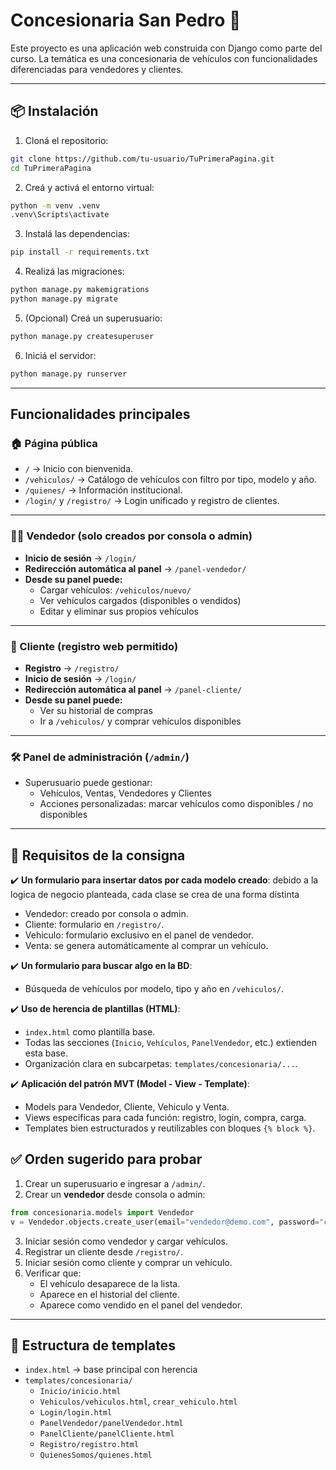 # Concesionaria San Pedro 🚗

Este proyecto es una aplicación web construida con Django como parte del curso. La temática es una concesionaria de vehículos con funcionalidades diferenciadas para vendedores y clientes.

---

## 📦 Instalación

1. Cloná el repositorio:
```bash
git clone https://github.com/tu-usuario/TuPrimeraPagina.git
cd TuPrimeraPagina
```

2. Creá y activá el entorno virtual:
```bash
python -m venv .venv
.venv\Scripts\activate  
```

3. Instalá las dependencias:
```bash
pip install -r requirements.txt
```

4. Realizá las migraciones:
```bash
python manage.py makemigrations
python manage.py migrate
```

5. (Opcional) Creá un superusuario:
```bash
python manage.py createsuperuser
```

6. Iniciá el servidor:
```bash
python manage.py runserver
```

---

## Funcionalidades principales

### 🏠 Página pública

- `/` → Inicio con bienvenida.
- `/vehiculos/` → Catálogo de vehículos con filtro por tipo, modelo y año.
- `/quienes/` → Información institucional.
- `/login/` y `/registro/` → Login unificado y registro de clientes.

---

### 👩‍💼 Vendedor (solo creados por consola o admin)

- **Inicio de sesión** → `/login/`
- **Redirección automática al panel** → `/panel-vendedor/`
- **Desde su panel puede:**
  - Cargar vehículos: `/vehiculos/nuevo/`
  - Ver vehículos cargados (disponibles o vendidos)
  - Editar y eliminar sus propios vehículos

---

### 👤 Cliente (registro web permitido)

- **Registro** → `/registro/`
- **Inicio de sesión** → `/login/`
- **Redirección automática al panel** → `/panel-cliente/`
- **Desde su panel puede:**
  - Ver su historial de compras
  - Ir a `/vehiculos/` y comprar vehículos disponibles

---

### 🛠 Panel de administración (`/admin/`)

- Superusuario puede gestionar:
  - Vehículos, Ventas, Vendedores y Clientes
  - Acciones personalizadas: marcar vehículos como disponibles / no disponibles

---

## 🧾 Requisitos de la consigna 

✔️ **Un formulario para insertar datos por cada modelo creado**: debido a la logica de negocio planteada, cada clase se crea de una forma distinta
- Vendedor: creado por consola o admin.
- Cliente: formulario en `/registro/`.
- Vehiculo: formulario exclusivo en el panel de vendedor.
- Venta: se genera automáticamente al comprar un vehículo.

✔️ **Un formulario para buscar algo en la BD**:
- Búsqueda de vehículos por modelo, tipo y año en `/vehiculos/`.

✔️ **Uso de herencia de plantillas (HTML)**:
- `index.html` como plantilla base.
- Todas las secciones (`Inicio`, `Vehículos`, `PanelVendedor`, etc.) extienden esta base.
- Organización clara en subcarpetas: `templates/concesionaria/...`.

✔️ **Aplicación del patrón MVT (Model - View - Template)**:
- Models para Vendedor, Cliente, Vehiculo y Venta.
- Views específicas para cada función: registro, login, compra, carga.
- Templates bien estructurados y reutilizables con bloques `{% block %}`.


## ✅ Orden sugerido para probar

1. Crear un superusuario e ingresar a `/admin/`.
2. Crear un **vendedor** desde consola o admin:
```python
from concesionaria.models import Vendedor
v = Vendedor.objects.create_user(email="vendedor@demo.com", password="clave1234", username="vendedor")
```
3. Iniciar sesión como vendedor y cargar vehículos.
4. Registrar un cliente desde `/registro/`.
5. Iniciar sesión como cliente y comprar un vehículo.
6. Verificar que:
   - El vehículo desaparece de la lista.
   - Aparece en el historial del cliente.
   - Aparece como vendido en el panel del vendedor.

---

## 📂 Estructura de templates

- `index.html` → base principal con herencia
- `templates/concesionaria/`
  - `Inicio/inicio.html`
  - `Vehiculos/vehiculos.html`, `crear_vehiculo.html`
  - `Login/login.html`
  - `PanelVendedor/panelVendedor.html`
  - `PanelCliente/panelCliente.html`
  - `Registro/registro.html`
  - `QuienesSomos/quienes.html`
